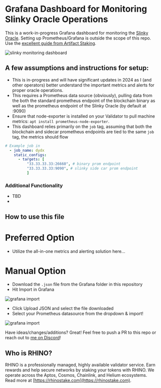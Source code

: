 # Grafana Dashboard for Monitoring Slinky Oracle Operations

This is a work-in-progress Grafana dashboard for monitoring the [Slinky Oracle](https://github.com/skip-mev/slinky). Setting up Prometheus/Grafana is outside the scope of this repo. Use the [excellent guide from Artifact Staking](https://artifact-staking.medium.com/setting-up-validator-monitoring-for-aptos-testnet-2-85d5c4e94c80).

![slinky monitoring dashboard](https://snapshots.rhinostake.com/dropshare/nomograph-pericardiac-fers-thunderfishes.png)

## A few assumptions and instructions for setup:

- This is in-progress and will have significant updates in 2024 as I (and other operators) better understand the important metrics and alerts for proper oracle operations.
- This requires a Prometheus data source (obviously), pulling data from the both the standard prometheus endpoint of the blockchain binary as well as the prometheus endpoint of the Slinky Oracle (by default at :9090)
- Ensure that node-exporter is installed on your Validator to pull machine metrics: `apt install prometheus-node-exporter`.
- This dashboard relies primarily on the `job` tag, assuming that both the blockchain and sidecar prometheus endpoints are tied to the same `job` tag, the metrics should flow

```yaml
# Example job in 
  - job_name: dydx
    static_configs:
      - targets: [
          "33.33.33.33:26660", # binary prom endpoint
          "33.33.33.33:9090", # slinky side car prom endpoint
          ]
```

### Additional Functionality

- TBD
- 
## How to use this file

# Preferred Option

- Utilize the all-in-one metrics and alerting solution here...


# Manual Option
- Download the `.json` file from the Grafana folder in this repository
- Hit Import in Grafana

![grafana import](https://grabup.teamhim.com/unalimentative-winterage-lucently-pharyngotonsillitis.png?raw=true)

- Click Upload JSON and select the file downloaded
- Select your Prometheus datasource from the dropdown & import!

![grafana import](https://grabup.teamhim.com/tabescence-jamshid-tiou-stinkier.png?raw-true)

Have ideas/changes/additions? Great! Feel free to push a PR to this repo or reach out to [me on Discord](https://discord.gg/SGhQzj5tyz)!

## Who is RHINO?

RHINO is a professionally managed, highly available validator service. Earn rewards and help secure networks by staking your tokens with RHINO. We operate across the Aptos, Cosmos, Chainlink, and Helium ecosystems. Read more at [https://rhinostake.com](https://rhinostake.com).
